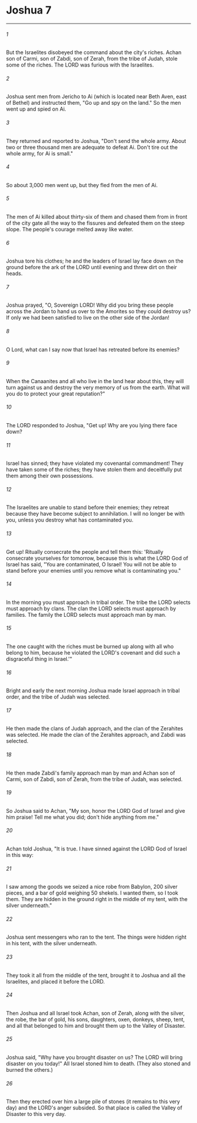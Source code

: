# Joshua 7
***



###### 1 
But the Israelites disobeyed the command about the city's riches. Achan son of Carmi, son of Zabdi, son of Zerah, from the tribe of Judah, stole some of the riches. The LORD was furious with the Israelites. 

###### 2 
Joshua sent men from Jericho to Ai (which is located near Beth Aven, east of Bethel) and instructed them, "Go up and spy on the land." So the men went up and spied on Ai. 

###### 3 
They returned and reported to Joshua, "Don't send the whole army. About two or three thousand men are adequate to defeat Ai. Don't tire out the whole army, for Ai is small." 

###### 4 
So about 3,000 men went up, but they fled from the men of Ai. 

###### 5 
The men of Ai killed about thirty-six of them and chased them from in front of the city gate all the way to the fissures and defeated them on the steep slope. The people's courage melted away like water. 

###### 6 
Joshua tore his clothes; he and the leaders of Israel lay face down on the ground before the ark of the LORD until evening and threw dirt on their heads. 

###### 7 
Joshua prayed, "O, Sovereign LORD! Why did you bring these people across the Jordan to hand us over to the Amorites so they could destroy us? If only we had been satisfied to live on the other side of the Jordan! 

###### 8 
O Lord, what can I say now that Israel has retreated before its enemies? 

###### 9 
When the Canaanites and all who live in the land hear about this, they will turn against us and destroy the very memory of us from the earth. What will you do to protect your great reputation?" 

###### 10 
The LORD responded to Joshua, "Get up! Why are you lying there face down? 

###### 11 
Israel has sinned; they have violated my covenantal commandment! They have taken some of the riches; they have stolen them and deceitfully put them among their own possessions. 

###### 12 
The Israelites are unable to stand before their enemies; they retreat because they have become subject to annihilation. I will no longer be with you, unless you destroy what has contaminated you. 

###### 13 
Get up! Ritually consecrate the people and tell them this: 'Ritually consecrate yourselves for tomorrow, because this is what the LORD God of Israel has said, "You are contaminated, O Israel! You will not be able to stand before your enemies until you remove what is contaminating you." 

###### 14 
In the morning you must approach in tribal order. The tribe the LORD selects must approach by clans. The clan the LORD selects must approach by families. The family the LORD selects must approach man by man. 

###### 15 
The one caught with the riches must be burned up along with all who belong to him, because he violated the LORD's covenant and did such a disgraceful thing in Israel.'" 

###### 16 
Bright and early the next morning Joshua made Israel approach in tribal order, and the tribe of Judah was selected. 

###### 17 
He then made the clans of Judah approach, and the clan of the Zerahites was selected. He made the clan of the Zerahites approach, and Zabdi was selected. 

###### 18 
He then made Zabdi's family approach man by man and Achan son of Carmi, son of Zabdi, son of Zerah, from the tribe of Judah, was selected. 

###### 19 
So Joshua said to Achan, "My son, honor the LORD God of Israel and give him praise! Tell me what you did; don't hide anything from me." 

###### 20 
Achan told Joshua, "It is true. I have sinned against the LORD God of Israel in this way: 

###### 21 
I saw among the goods we seized a nice robe from Babylon, 200 silver pieces, and a bar of gold weighing 50 shekels. I wanted them, so I took them. They are hidden in the ground right in the middle of my tent, with the silver underneath." 

###### 22 
Joshua sent messengers who ran to the tent. The things were hidden right in his tent, with the silver underneath. 

###### 23 
They took it all from the middle of the tent, brought it to Joshua and all the Israelites, and placed it before the LORD. 

###### 24 
Then Joshua and all Israel took Achan, son of Zerah, along with the silver, the robe, the bar of gold, his sons, daughters, oxen, donkeys, sheep, tent, and all that belonged to him and brought them up to the Valley of Disaster. 

###### 25 
Joshua said, "Why have you brought disaster on us? The LORD will bring disaster on you today!" All Israel stoned him to death. (They also stoned and burned the others.) 

###### 26 
Then they erected over him a large pile of stones (it remains to this very day) and the LORD's anger subsided. So that place is called the Valley of Disaster to this very day.
